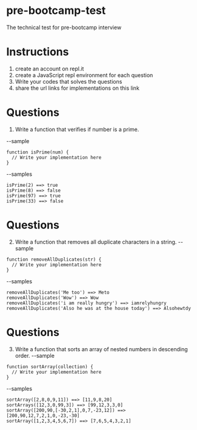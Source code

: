 # pre-bootcamp-test
The technical test for pre-bootcamp interview

# Instructions
1. create an account on repl.it
2. create a JavaScript repl environment for each question
3. Write your codes that solves the questions
4. share the url links for implementations on this link


# Questions
1. Write a function that verifies if number is a prime.

--sample 
```
function isPrime(num) {
  // Write your implementation here
}
```
--samples
```
isPrime(2) ==> true
isPrime(8) ==> false
isPrime(97) ==> true
isPrime(33) ==> false
```

# Questions
2. Write a function that removes all duplicate characters in a string.
--sample 
```
function removeAllDuplicates(str) {
  // Write your implementation here
}
```
--samples
```
removeAllDuplicates('Me too') ==> Meto
removeAllDuplicates('Wow') ==> Wow
removeAllDuplicates('i am really hungry') ==> iamrelyhungry
removeAllDuplicates('Also he was at the house today') ==> Alsohewtdy 
```

# Questions
3. Write a function that sorts an array of nested numbers in descending order.
--sample 
```
function sortArray(collection) {
  // Write your implementation here
}
```
--samples
```
sortArray([2,8,0,9,11]) ==> [11,9,8,20]
sortArrays([12,3,0,99,3]) ==> [99,12,3,3,0]
sortArray([200,90,[-30,2,1],0,7,-23,12]) ==> [200,90,12,7,2,1,0,-23,-30]
sortArray([1,2,3,4,5,6,7]) ==> [7,6,5,4,3,2,1] 
```

